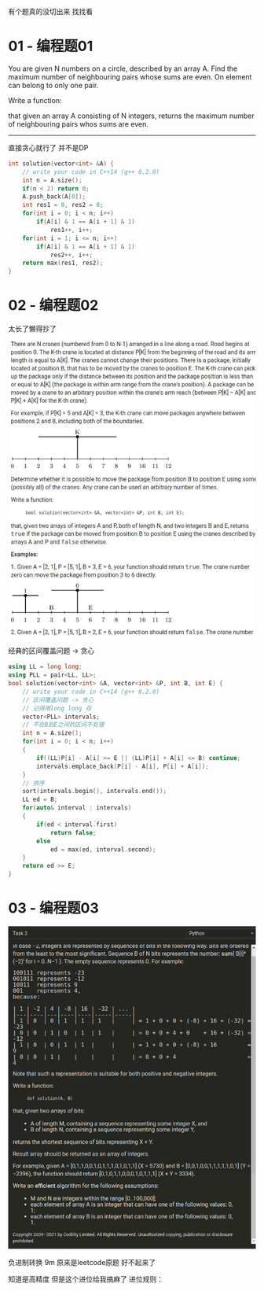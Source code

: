 <!--
 * @Description: 
 * @Versions: 
 * @Author: Vernon Cui
 * @Github: https://github.com/vernon97
 * @Date: 2021-03-13 23:57:52
 * @LastEditors: Vernon Cui
 * @LastEditTime: 2021-03-14 01:25:35
 * @FilePath: /.leetcode/Users/vernon/Leetcode-notes/微软暑期实习笔试2021.03.13.md
-->
有个题真的没切出来 找找看

# 01 - 编程题01

You are given N numbers on a circle, described by an array A.
Find the maximum number of neighbouring pairs whose sums are even. 
On element can belong to only one pair.

Write a function:

that given an array A consisting of N integers, returns the maximum number of neighbouring pairs whos sums are even.

---
直接贪心就行了 并不是DP

```cpp
int solution(vector<int> &A) {
    // write your code in C++14 (g++ 6.2.0)
    int n = A.size();
    if(n < 2) return 0;
    A.push_back(A[0]);
    int res1 = 0, res2 = 0;
    for(int i = 0; i < n; i++)
        if(A[i] & 1 == A[i + 1] & 1)
            res1++, i++;
    for(int i = 1; i <= n; i++)
        if(A[i] & 1 == A[i + 1] & 1)
            res2++, i++;
    return max(res1, res2);
}
```

# 02 - 编程题02

太长了懒得抄了
![avatar](../figs/64.jpg)

经典的区间覆盖问题 -> 贪心

```cpp
using LL = long long;
using PLL = pair<LL, LL>;
bool solution(vector<int> &A, vector<int> &P, int B, int E) {
    // write your code in C++14 (g++ 6.2.0)
    // 区间覆盖问题 -> 贪心
    // 记得用long long 存
    vector<PLL> intervals;
    // 不在B到E之间的区间不处理
    int n = A.size();
    for(int i = 0; i < n; i++)
    {
        if((LL)P[i] - A[i] >= E || (LL)P[i] + A[i] <= B) continue;
        intervals.emplace_back(P[i] - A[i], P[i] + A[i]);
    }
    // 排序
    sort(intervals.begin(), intervals.end());
    LL ed = B;
    for(auto& interval : intervals)
    {
        if(ed < interval.first)
            return false;
        else
            ed = max(ed, interval.second);
    }
    return ed >= E; 
}
```

# 03 - 编程题03 

![avatar](../figs/65.jpg)

负进制转换 9m 原来是leetcode原题 好不起来了

知道是高精度 但是这个进位给我搞麻了
进位规则：

